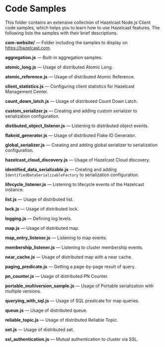 # Code Samples

This folder contains an extensive collection of Hazelcast Node.js Client code samples, which helps you to learn how to use Hazelcast features. The following lists the samples with their brief descriptions.

**com-website/** —  Folder including the samples to display on https://hazelcast.com.

**aggregation.js** — Built-in aggregation samples.

**atomic_long.js** — Usage of distributed Atomic Long.

**atomic_reference.js** — Usage of distributed Atomic Reference.

**client_statistics.js** — Configuring client statistics for Hazelcast Management Center.

**count_down_latch.js** — Usage of distributed Count Down Latch.

**custom_serializer.js** — Creating and adding custom serializer to serialization configuration.

**distibuted_object_listener.js** — Listening to distributed object events.

**flakeid_generator.js** — Usage of distributed Flake ID Generator.

**global_serializer.js** — Creating and adding global serializer to serialization configuration.

**hazelcast_cloud_discovery.js** — Usage of Hazelcast Cloud discovery.

**identified_data_serializable.js** — Creating and adding `IdentifiedDataSerializableFactory` to serialization configuration.

**lifecycle_listener.js** — Listening to lifecycle events of the Hazelcast instance.

**list.js** — Usage of distributed list.

**lock.js** — Usage of distributed lock.

**logging.js** — Defining log levels.

**map.js** — Usage of distributed map.

**map_entry_listener.js** — Listening to map events.

**membership_listener.js** — Listening to cluster membership events.

**near_cache.js** — Usage of distributed map with a near cache.

**paging_predicate.js** — Getting a page-by-page result of query.

**pn_counter.js** — Usage of distributed PN Counter.

**portable_multiversion_sample.js** — Usage of Portable serialization with multiple versions.

**querying_with_sql.js** — Usage of SQL predicate for map queries.

**queue.js** — Usage of distributed queue.

**reliable_topic.js** — Usage of distributed Reliable Topic.

**set.js** — Usage of distributed set.

**ssl_authentication.js** — Mutual authentication to cluster via SSL.
